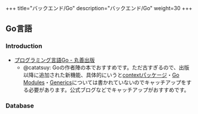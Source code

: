 +++
title="バックエンド/Go"
description="バックエンド/Go"
weight=30
+++

## Go言語

### Introduction

- [プログラミング言語Go - 丸善出版](https://www.maruzen-publishing.co.jp/item/?book_no=295039)
  - @catatsuy: Goの作者陣の本でおすすめです。ただ古すぎるので、出版以降に追加された新機能、具体的にいうと[contextパッケージ](https://go.dev/blog/context)・[Go Modules](https://go.dev/blog/using-go-modules)・[Generics](https://go.dev/doc/tutorial/generics)については書かれていないのでキャッチアップをする必要があります。公式ブログなどでキャッチアップがおすすめです。

### Database


